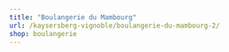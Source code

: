 ```yaml
---
title: "Boulangerie du Mambourg"
url: /kaysersberg-vignoble/boulangerie-du-mambourg-2/
shop: boulangerie
---
```


